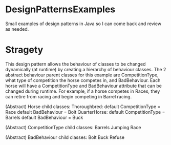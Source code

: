 # DesignPatternsExamples
Small examples of design patterns in Java so I can come back and review as needed.

# Stragety
This design pattern allows the behaviour of classes to be changed dynamically (at runtime) by creating a hierarchy of behaviour classes. The 2 abstract behaviour parent classes for this example are CompetitionType, what type of competition the horse competes in, and BadBehaviour. Each horse will have a CompetitionType and BadBehaviour attribute that can be changed during runtime. For example, if a horse competes in Races, they can retire from racing and begin competing in Barrel racing.

(Abstract) Horse child classes:
	Thoroughbred:	default CompetitionType = Race
					default BadBehaviour 	= Bolt
	QuarterHorse:	default CompetitionType	= Barrels
					default BadBehaviour	= Buck

(Abstract) CompetitionType child classes:
	Barrels
	Jumping
	Race

(Abstract) BadBehaviour child classes:
	Bolt
	Buck
	Refuse
